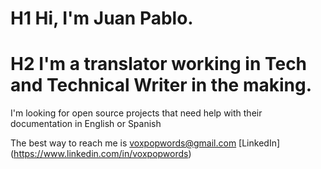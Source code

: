 # H1 Hi, I'm Juan Pablo.
# H2 I'm a translator working in Tech and Technical Writer in the making.

I'm looking for open source projects that need help with their documentation in English or Spanish

The best way to reach me is voxpopwords@gmail.com
[LinkedIn] (https://www.linkedin.com/in/voxpopwords)
